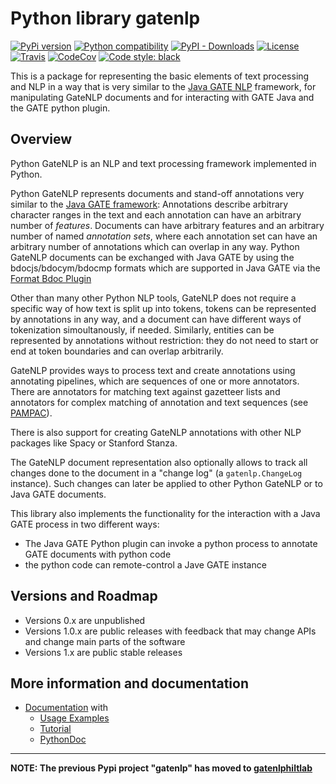 # Python library gatenlp

[![PyPi version](https://img.shields.io/pypi/v/gatenlp.svg)](https://pypi.python.org/pypi/gatenlp/)
[![Python compatibility](https://img.shields.io/pypi/pyversions/gatenlp.svg)](https://pypi.python.org/pypi/gatenlp/)
[![PyPI - Downloads](https://img.shields.io/pypi/dm/gatenlp)](https://pypistats.org/packages/gatenlp)
[![License](https://img.shields.io/github/license/GateNLP/python-gatenlp.svg)](LICENSE)
[![Travis](https://travis-ci.com/GateNLP/python-gatenlp.svg?branch=master)](https://travis-ci.com/github/GateNLP/python-gatenlp)
[![CodeCov](https://img.shields.io/codecov/c/gh/GateNlp/python-gatenlp.svg)](https://codecov.io/gh/GateNLP/python-gatenlp)
[![Code style: black](https://img.shields.io/badge/code%20style-black-000000.svg)](https://github.com/psf/black)

This is a package for representing the basic elements of text processing
and NLP in a way that is very similar to the
[Java GATE NLP](https://gate.ac.uk/)
framework, 
for manipulating GateNLP documents and
for interacting with GATE Java and the GATE python plugin.

## Overview

Python GateNLP is an NLP and text processing framework implemented in Python. 

Python GateNLP represents documents and stand-off annotations very similar to 
the [Java GATE framework](https://gate.ac.uk/): Annotations describe arbitrary character ranges in the text and each annotation can have an arbitrary number of _features_.  Documents can have arbitrary features and an arbitrary number of named _annotation sets_, where each annotation set can have an arbitrary number of annotations which can overlap in any way. Python GateNLP documents can be exchanged with Java GATE by using the bdocjs/bdocym/bdocmp formats which are supported in Java GATE via the [Format Bdoc Plugin](https://gatenlp.github.io/gateplugin-Format_Bdoc/)

Other than many other Python NLP tools, GateNLP does not require a specific way of how text is split up into tokens, tokens can be represented by annotations in any way, and a document can have different ways of tokenization simoultanously, if needed. Similarly, entities can be represented by annotations without restriction: they do not need to start or end at token boundaries and can overlap arbitrarily. 

GateNLP provides ways to process text and create annotations using annotating pipelines, which are sequences of one or more annotators. 
There are annotators for matching text against gazetteer lists and annotators for complex matching of annotation and text sequences (see [PAMPAC](pampac)).

There is also support for creating GateNLP annotations with other NLP packages like Spacy or Stanford Stanza.

The GateNLP document representation also optionally allows to track all changes
done to the document in a "change log" (a `gatenlp.ChangeLog` instance).
Such changes can later be applied to other Python GateNLP or to  Java GATE documents.

This library also implements the functionality for the interaction with
a Java GATE process in two different ways:
* The Java GATE Python plugin can invoke a python process to annotate GATE documents
  with python code
* the python code can remote-control a Jave GATE instance

## Versions and Roadmap

* Versions 0.x are unpublished
* Versions 1.0.x are public releases with feedback that may change APIs and change main parts of the software
* Versions 1.x are public stable releases

## More information and documentation

* [Documentation](https://gatenlp.github.io/python-gatenlp/) with
  * [Usage Examples](https://gatenlp.github.io/python-gatenlp/usage-examples)
  * [Tutorial](https://gatenlp.github.io/python-gatenlp/tutorial) 
  * [PythonDoc](https://gatenlp.github.io/python-gatenlp/pythondoc/)

---

**NOTE: The previous Pypi project "gatenlp" has moved to [gatenlphiltlab](https://github.com/nickwbarber/gatenlphiltlab)**

